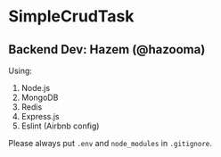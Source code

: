 # SimpleCrudTask

## Backend Dev: Hazem (@hazooma)

Using:
  1. Node.js
  2. MongoDB
  3. Redis
  4. Express.js
  5. Eslint (Airbnb config)


Please always put `.env` and `node_modules` in `.gitignore`.
